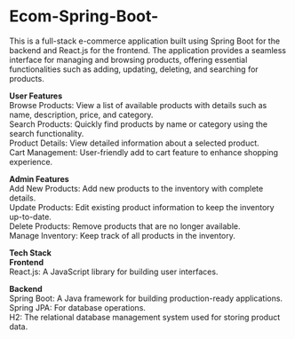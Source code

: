 # Ecom-Spring-Boot-
This is a full-stack e-commerce application built using Spring Boot for the backend and React.js for the frontend. The application provides a seamless interface for managing and browsing products, offering essential functionalities such as adding, updating, deleting, and searching for products.<br>

<b>User Features</b><br>
Browse Products: View a list of available products with details such as name, description, price, and category.<br>
Search Products: Quickly find products by name or category using the search functionality.<br>
Product Details: View detailed information about a selected product.<br>
Cart Management: User-friendly add to cart feature to enhance shopping experience.<br>

<b>Admin Features</b><br>
Add New Products: Add new products to the inventory with complete details.<br>
Update Products: Edit existing product information to keep the inventory up-to-date.<br>
Delete Products: Remove products that are no longer available.<br>
Manage Inventory: Keep track of all products in the inventory.<br>

<b>Tech Stack</b><br>
<b>Frontend</b><br>
React.js: A JavaScript library for building user interfaces.<br>

<b>Backend</b><br>
Spring Boot: A Java framework for building production-ready applications.<br>
Spring JPA: For database operations.<br>
H2: The relational database management system used for storing product data.<br>
